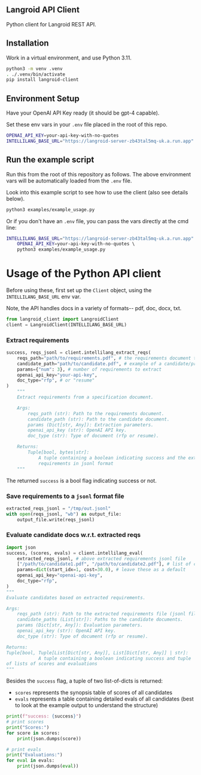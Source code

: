 ## Langroid API Client

Python client for Langroid REST API.

## Installation

Work in a virtual environment, and use Python 3.11.

```bash
python3 -m venv .venv
. ./.venv/bin/activate
pip install langroid-client
```

## Environment Setup

Have your OpenAI API Key ready (it should be gpt-4 capable).

Set these env vars in your `.env` file placed in the root of this repo.

```bash
OPENAI_API_KEY=your-api-key-with-no-quotes
INTELLILANG_BASE_URL="https://langroid-server-zb43tal5mq-uk.a.run.app"
```

## Run the example script

Run this from the root of this repository as follows. The above environment
vars will be automatically loaded from the `.env` file.

Look into this example script to see how to use the client (also see details below).

```bash
python3 examples/example_usage.py
```

Or if you don't have an `.env` file, you can pass the vars directly at the cmd line:

```bash
INTELLILANG_BASE_URL="https://langroid-server-zb43tal5mq-uk.a.run.app" \
    OPENAI_API_KEY=your-api-key-with-no-quotes \    
    python3 examples/example_usage.py
```

# Usage of the Python API client

Before using these, first set up the `Client` object, using the `INTELLILANG_BASE_URL` env var.

Note, the API handles docs in a variety of formats-- pdf, doc, docx, txt.

```python
from langroid_client import LangroidClient
client = LangroidClient(INTELLILANG_BASE_URL)
```
### Extract requirements

```python
success, reqs_jsonl = client.intellilang_extract_reqs(
    reqs_path="path/to/requirements.pdf", # the requirements document to extract from
    candidate_path="path/to/candidate.pdf", # example of a candidate/proposal file
    params={"num": 3}, # number of requirements to extract
    openai_api_key="your-api-key",
    doc_type="rfp", # or "resume"
)
    """
    Extract requirements from a specification document.

    Args:
        reqs_path (str): Path to the requirements document.
        candidate_path (str): Path to the candidate document.
        params (Dict[str, Any]): Extraction parameters.
        openai_api_key (str): OpenAI API key.
        doc_type (str): Type of document (rfp or resume).

    Returns:
        Tuple[bool, bytes|str]:
            A tuple containing a boolean indicating success and the extracted
            requirements in jsonl format
    """
```

The returned `success` is a bool flag indicating success or not.

### Save requirements to a `jsonl` format file

```python
extracted_reqs_jsonl = "/tmp/out.jsonl"
with open(reqs_jsonl, "wb") as output_file:
    output_file.write(reqs_jsonl)
```

### Evaluate candidate docs w.r.t. extracted reqs

```python
import json
success, (scores, evals) = client.intellilang_eval(
    extracted_reqs_jsonl, # above extracted requirements jsonl file
    ["/path/to/candidate1.pdf", "/path/to/candidate2.pdf"], # list of candidate files
    params=dict(start_idx=1, cost=30.0), # leave these as a default
    openai_api_key="openai-api-key",
    doc_type="rfp",
)
"""
Evaluate candidates based on extracted requirements.

Args:
    reqs_path (str): Path to the extracted requirements file (jsonl file)
    candidate_paths (List[str]): Paths to the candidate documents.
    params (Dict[str, Any]): Evaluation parameters.
    openai_api_key (str): OpenAI API key.
    doc_type (str): Type of document (rfp or resume).

Returns:
Tuple[bool, Tuple[List[Dict[str, Any]], List[Dict[str, Any]] | str]:
            A tuple containing a boolean indicating success and tuple
of lists of scores and evaluations
"""
```

Besides the `success` flag, a tuple of two list-of-dicts is returned:

- `scores` represents the synopsis table of scores of all candidates
- `evals` represents a table containing detailed evals of all candidates
  (best to look at the example output to understand the structure)

```python
print(f"success: {success}")
# print scores
print("Scores:")
for score in scores:
    print(json.dumps(score))

# print evals
print("Evaluations:")
for eval in evals:
    print(json.dumps(eval))
```





